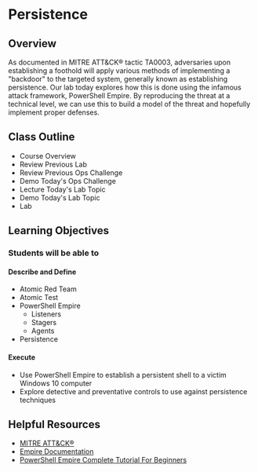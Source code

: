# Persistence

## Overview

As documented in MITRE ATT&CK® tactic TA0003, adversaries upon establishing a foothold will apply various methods of implementing a "backdoor" to the targeted system, generally known as establishing persistence. Our lab today explores how this is done using the infamous attack framework, PowerShell Empire. By reproducing the threat at a technical level, we can use this to build a model of the threat and hopefully implement proper defenses.

## Class Outline

- Course Overview
- Review Previous Lab
- Review Previous Ops Challenge
- Demo Today's Ops Challenge
- Lecture Today's Lab Topic
- Demo Today's Lab Topic
- Lab

## Learning Objectives

### Students will be able to

#### Describe and Define

- Atomic Red Team
- Atomic Test
- PowerShell Empire
  - Listeners
  - Stagers
  - Agents
- Persistence

#### Execute

- Use PowerShell Empire to establish a persistent shell to a victim Windows 10 computer
- Explore detective and preventative controls to use against persistence techniques

## Helpful Resources

- [MITRE ATT&CK®](https://attack.mitre.org)
- [Empire Documentation](http://www.powershellempire.com/?page_id=110)
- [PowerShell Empire Complete Tutorial For Beginners](https://www.youtube.com/watch?v=52xkWbDMUUM&ab_channel=HackerSploit)
